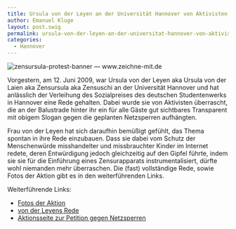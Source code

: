 ```yaml
---
title: Ursula von der Leyen an der Universität Hannover von Aktivisten überrascht
author: Emanuel Kluge
layout: post.swig
permalink: ursula-von-der-leyen-an-der-universitat-hannover-von-aktivisten-uberrascht/
categories:
  - Hannover
---
```


<noscript data-src="/archive/wp-content/uploads/2009/06/zensursula-protest-banner\_-\_www-zeichne-mit-de.png" data-alt="zensursula-protest-banner &mdash; www.zeichne-mit.de">
<img src="/archive/wp-content/uploads/2009/06/zensursula-protest-banner\_-\_www-zeichne-mit-de.png" alt="zensursula-protest-banner &mdash; www.zeichne-mit.de">
</noscript>

Vorgestern, am 12. Juni 2009, war Ursula von der Leyen aka Ursula von der Laien aka Zensursula aka Zensuschi an der Universität Hannover und hat anlässlich der Verleihung des Sozialpreises des deutschen Studentenwerks in Hannover eine Rede gehalten. Dabei wurde sie von Aktivisten überrascht, die an der Balustrade hinter ihr ein für alle Gäste gut sichtbares Transparent mit obigem Slogan gegen die geplanten Netzsperren aufhängten.

Frau von der Leyen hat sich daraufhin bemüßigt gefühlt, das Thema spontan in ihre Rede einzubauen. Dass sie dabei vom Schutz der Menschenwürde misshandelter und missbrauchter Kinder im Internet redete, deren Entwürdigung jedoch gleichzeitig auf den Gipfel führte, indem sie sie für die Einführung eines Zensurapparats instrumentalisiert, dürfte wohl niemanden mehr überraschen. Die (fast) vollständige Rede, sowie Fotos der Aktion gibt es in den weiterführenden Links.

Weiterführende Links:

- [Fotos der Aktion][fefe]
- [von der Leyens Rede][falsepositive]
- [Aktionsseite zur Petition gegen Netzsperren][zeichne]

[fefe]: http://blog.fefe.de/?ts=b4cad33f
[falsepositive]: http://falsepositive.eu/archives/20090613-Zensursula/77
[zeichne]: http://www.zeichne-mit.de/
